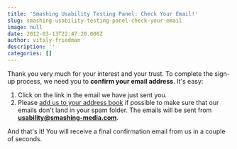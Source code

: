 ```yaml
---
title: 'Smashing Usability Testing Panel: Check Your Email!'
slug: smashing-usability-testing-panel-check-your-email
image: null
date: 2012-03-13T22:47:20.000Z
author: vitaly-friedman
description: ''
categories: []
---
```


Thank you very much for your interest and your trust. To complete the sign-up process, we need you to **confirm your email address**. It's easy:

1.  Click on the link in the email we have just sent you.
2.  Please [add us to your address book](https://smashingmagazine.us1.list-manage1.com/vcard?u=16b832d9ad4b28edf261f34df&id=58c0442d2c) if possible to make sure that our emails don't land in your spam folder. The emails will be sent from **usability@smashing-media.com**.

And that's it! You will receive a final confirmation email from us in a couple of seconds.